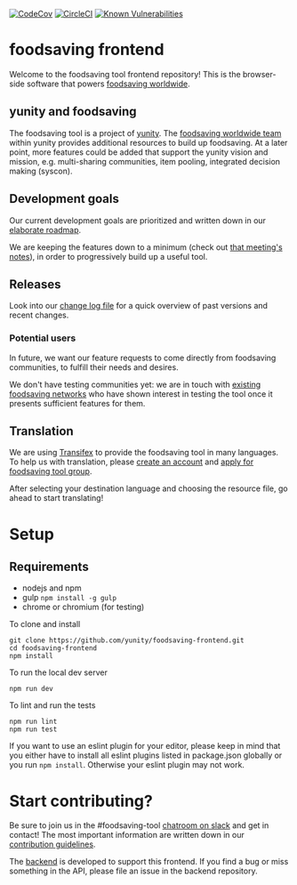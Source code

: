 [![CodeCov](https://codecov.io/github/yunity/foodsaving-frontend/coverage.svg)](https://codecov.io/gh/yunity/foodsaving-frontend)
[![CircleCI](https://circleci.com/gh/yunity/foodsaving-frontend.svg?style=shield)](https://circleci.com/gh/yunity/foodsaving-frontend)
[![Known Vulnerabilities](https://snyk.io/test/github/yunity/foodsaving-frontend/e4f6927cccfbde340636d20b863efd508be19ec0/badge.svg)](https://snyk.io/test/github/yunity/foodsaving-frontend/e4f6927cccfbde340636d20b863efd508be19ec0)


# foodsaving frontend

Welcome to the foodsaving tool frontend repository! This is the browser-side software that powers [foodsaving worldwide](https://foodsaving.world).


## yunity and foodsaving

The foodsaving tool is a project of [yunity](https://yunity.org). 
The [foodsaving worldwide team](https://yunity.atlassian.net/wiki/display/FSINT/) within yunity provides additional resources to build up foodsaving.
At a later point, more features could be added that support the yunity vision and mission, e.g. multi-sharing communities, item pooling, integrated decision making (syscon).

## Development goals

Our current development goals are prioritized and written down in our [elaborate roadmap](ROADMAP.md).

We are keeping the features down to a minimum (check out [that meeting's notes](https://yunity.atlassian.net/wiki/display/YUN/2016-09-13+-+Narrowing+down+features)), in order to progressively build up a useful tool.

## Releases

Look into our [change log file](CHANGELOG.md) for a quick overview of past versions and recent changes.

### Potential users
In future, we want our feature requests to come directly from foodsaving communities, to fulfill their needs and desires.

We don't have testing communities yet: we are in touch with [existing foodsaving networks](https://yunity.atlassian.net/wiki/display/YUN/Existing+initiatives) who have shown interest in testing the tool once it presents sufficient features for them.

## Translation

We are using [Transifex](https://www.transifex.com/) to provide the foodsaving tool in many languages. To help us with translation, please [create an account](http://transifex.com/signup) and [apply for foodsaving tool group](https://www.transifex.com/yunity-1/foodsaving-tool/frontend/).

After selecting your destination language and choosing the resource file, go ahead to start translating!

# Setup

## Requirements

- nodejs and npm
- gulp `npm install -g gulp`
- chrome or chromium (for testing)

To clone and install

```
git clone https://github.com/yunity/foodsaving-frontend.git
cd foodsaving-frontend
npm install
```

To run the local dev server

```
npm run dev
```

To lint and run the tests

```
npm run lint
npm run test
```

If you want to use an eslint plugin for your editor, please keep in mind that you either have to install all eslint plugins listed in package.json globally or you run `npm install`. Otherwise your eslint plugin may not work.

# Start contributing?

Be sure to join us in the #foodsaving-tool [chatroom on slack](https://slackin.yunity.org/) and get in contact!
The most important information are written down in our [contribution guidelines](CONTRIBUTE.md).

The [backend](https://github.com/yunity/foodsaving-backend) is developed to support this frontend. If you find a bug or miss something in the API, please file an issue in the backend repository.
